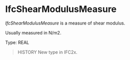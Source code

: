 # IfcShearModulusMeasure

_IfcShearModulusMeasure_ is a measure of shear modulus.

Usually measured in N/m2.

Type: REAL

> HISTORY New type in IFC2x.
